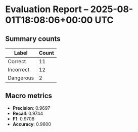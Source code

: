 # Evaluation Report – 2025-08-01T18:08:06+00:00 UTC

## Summary counts
| Label | Count |
|-------|-------|
| Correct | 11 |
| Incorrect | 12 |
| Dangerous | 2 |

## Macro metrics
- **Precision**: 0.9697
- **Recall**: 0.9744
- **F1**: 0.9708
- **Accuracy**: 0.9600